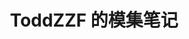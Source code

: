 ---
title: ToddZZF 的模集笔记
series: true
cascade:
  params:
    math: true
  authors:
    - name: ToddZZF
    - image: https://avatars.githubusercontent.com/u/89148407?v=4
---
